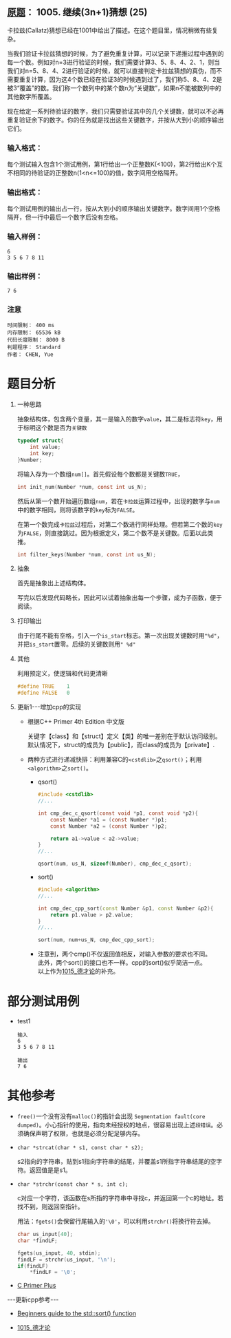 ##	[原题](https://www.patest.cn/contests/pat-b-practise/1005)： 1005. 继续(3n+1)猜想 (25)

卡拉兹(Callatz)猜想已经在1001中给出了描述。在这个题目里，情况稍微有些复杂。

当我们验证卡拉兹猜想的时候，为了避免重复计算，可以记录下递推过程中遇到的每一个数。例如对n=3进行验证的时候，我们需要计算3、5、8、4、2、1，则当我们对n=5、8、4、2进行验证的时候，就可以直接判定卡拉兹猜想的真伪，而不需要重复计算，因为这4个数已经在验证3的时候遇到过了，我们称5、8、4、2是被3“覆盖”的数。我们称一个数列中的某个数n为“关键数”，如果n不能被数列中的其他数字所覆盖。

现在给定一系列待验证的数字，我们只需要验证其中的几个关键数，就可以不必再重复验证余下的数字。你的任务就是找出这些关键数字，并按从大到小的顺序输出它们。

###	输入格式：

每个测试输入包含1个测试用例，第1行给出一个正整数K(<100)，第2行给出K个互不相同的待验证的正整数n(1<n<=100)的值，数字间用空格隔开。

###	输出格式：

每个测试用例的输出占一行，按从大到小的顺序输出关键数字。数字间用1个空格隔开，但一行中最后一个数字后没有空格。

###	输入样例：

```
6
3 5 6 7 8 11
```

###	输出样例：

```
7 6
```

###	注意

```
时间限制： 400 ms
内存限制： 65536 kB
代码长度限制： 8000 B
判题程序： Standard
作者： CHEN, Yue
```

#	题目分析

1.	一种思路

	抽象结构体，包含两个变量，其一是输入的数字`value`，其二是标志符`key`，用于标明这个数是否为`关键数`

	```c
	typedef struct{
		int value;
		int key;
	}Number;
	```

	将输入存为一个数组`num[]`。首先假设每个数都是关键数`TRUE`，

	```c
	int init_num(Number *num, const int us_N);
	```

	然后从第一个数开始遍历数组`num`，若在`卡拉兹`运算过程中，出现的数字与`num`中的数字相同，则将该数字的`key`标为`FALSE`。

	在第一个数完成`卡拉兹`过程后，对第二个数进行同样处理。但若第二个数的`key`为`FALSE`，则直接跳过。因为根据定义，第二个数不是关键数。后面以此类推。

	```c
	int filter_keys(Number *num, const int us_N);
	```

2.	抽象

	首先是抽象出上述结构体。
	
	写完以后发现代码略长，因此可以试着抽象出每一个步骤，成为子函数，便于阅读。

3.	打印输出

	由于行尾不能有空格，引入一个`is_start`标志。第一次出现关键数时用`"%d"`，并把`is_start`置零。后续的关键数则用`" %d"`

3.	其他

	利用预定义，使逻辑和代码更清晰

	```c
	#define TRUE	1
	#define FALSE	0
	```

4.	更新1---增加cpp的实现

	*	根据C++ Primer 4th Edition 中文版

		关键字【class】和【struct】定义【类】的唯一差别在于默认访问级别。默认情况下，struct的成员为【public】，而class的成员为【private】.

	*	两种方式进行递减快排：利用兼容C的`<cstdlib>`之`qsort()`；利用`<algorithm>`之`sort()`。

		*	qsort()

			```c
			#include <cstdlib>
			//...

			int cmp_dec_c_qsort(const void *p1, const void *p2){
				const Number *a1 = (const Number *)p1;
				const Number *a2 = (const Number *)p2;

				return a1->value < a2->value;
			}
			//...

			qsort(num, us_N, sizeof(Number), cmp_dec_c_qsort);
			```

		*	sort()

			```cpp
			#include <algorithm>
			//...

			int cmp_dec_cpp_sort(const Number &p1, const Number &p2){
				return p1.value > p2.value;
			}
			//...

			sort(num, num+us_N, cmp_dec_cpp_sort);
			```
	
		*	注意到，两个cmp()不仅返回值相反，对输入参数的要求也不同。  
			此外，两个sort()的接口也不一样。cpp的sort()似乎简洁一点。  
			以上作为[1015_德才论](https://github.com/jJayyyyyyy/cs/tree/master/OJ/PAT/basic_level/1015_%E5%BE%B7%E6%89%8D%E8%AE%BA#题目分析)的补充。

#	部分测试用例

*	test1

	```
	输入
	6
	3 5 6 7 8 11

	输出
	7 6
	```

#	其他参考

*	`free()`一个没有没有`malloc()`的指针会出现 `Segmentation fault(core dumped)`。小心指针的使用，指向未经授权的地点，很容易出现上述`段错误`。必须确保声明了权限，也就是必须分配足够内存。

*	`char *strcat(char * s1, const char * s2);`

	s2指向的字符串，贴到s1指向字符串的结尾，并覆盖s1所指字符串结尾的空字符。返回值是是s1。

*	`char *strchr(const char * s, int c);`

	c对应一个字符，该函数在s所指的字符串中寻找c，并返回第一个c的地址。若找不到，则返回空指针。

	用法：`fgets()`会保留行尾输入的`'\0'`，可以利用`strchr()`将换行符去掉。

	```c
	char us_input[40];
	char *findLF;

	fgets(us_input, 40, stdin);
	findLF = strchr(us_input, '\n');
	if(findLF)
		*findLF = '\0';
	```

*	[C Primer Plus](http://faculty.euc.ac.cy/scharalambous/csc131/books/C%20book%201.pdf)

---更新cpp参考---

*	[Beginners guide to the std::sort() function](http://www.cplusplus.com/articles/NhA0RXSz/)

*	[1015_德才论](https://github.com/jJayyyyyyy/cs/tree/master/OJ/PAT/basic_level/1015_%E5%BE%B7%E6%89%8D%E8%AE%BA)

